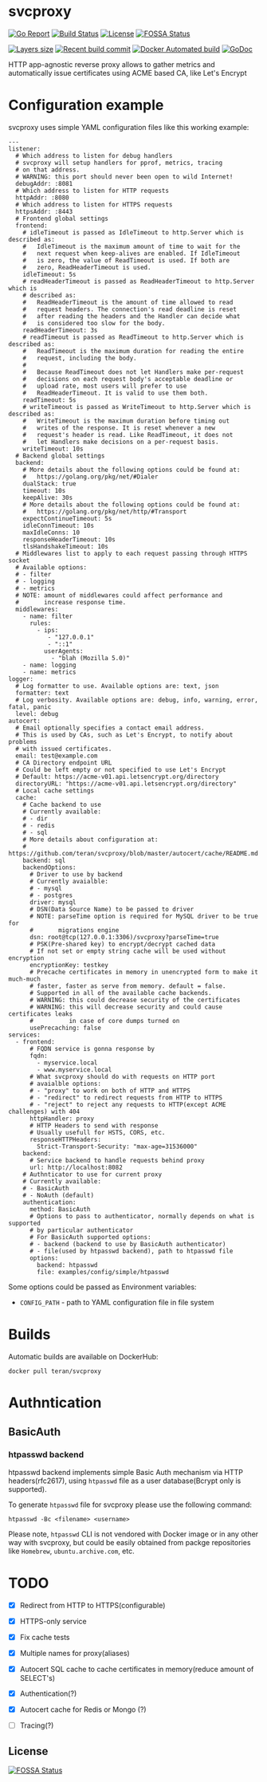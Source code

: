 # svcproxy

[![Go Report](https://goreportcard.com/badge/github.com/teran/svcproxy)](https://goreportcard.com/report/github.com/teran/svcproxy)
[![Build Status](https://travis-ci.org/teran/svcproxy.svg?branch=master)](https://travis-ci.org/teran/svcproxy)
[![License](https://img.shields.io/github/license/teran/svcproxy.svg)](https://github.com/teran/svcproxy/blob/master/LICENSE)
[![FOSSA Status](https://app.fossa.io/api/projects/git%2Bgithub.com%2Fteran%2Fsvcproxy.svg?type=shield)](https://app.fossa.io/projects/git%2Bgithub.com%2Fteran%2Fsvcproxy?ref=badge_shield)

[![Layers size](https://images.microbadger.com/badges/image/teran/svcproxy.svg)](https://hub.docker.com/r/teran/svcproxy/)
[![Recent build commit](https://images.microbadger.com/badges/commit/teran/svcproxy.svg)](https://hub.docker.com/r/teran/svcproxy/)
[![Docker Automated build](https://img.shields.io/docker/automated/teran/svcproxy.svg)](https://hub.docker.com/r/teran/svcproxy/)
[![GoDoc](https://godoc.org/github.com/teran/svcproxy?status.svg)](https://godoc.org/github.com/teran/svcproxy)

HTTP app-agnostic reverse proxy allows to gather metrics and automatically issue certificates using ACME based CA, like Let's Encrypt

# Configuration example

svcproxy uses simple YAML configuration files like this working example:
```
---
listener:
  # Which address to listen for debug handlers
  # svcproxy will setup handlers for pprof, metrics, tracing
  # on that address.
  # WARNING: this port should never been open to wild Internet!
  debugAddr: :8081
  # Which address to listen for HTTP requests
  httpAddr: :8080
  # Which address to listen for HTTPS requests
  httpsAddr: :8443
  # Frontend global settings
  frontend:
    # idleTimeout is passed as IdleTimeout to http.Server which is described as:
    #   IdleTimeout is the maximum amount of time to wait for the
    #   next request when keep-alives are enabled. If IdleTimeout
    #   is zero, the value of ReadTimeout is used. If both are
    #   zero, ReadHeaderTimeout is used.
    idleTimeout: 5s
    # readHeaderTimeout is passed as ReadHeaderTimeout to http.Server which is
    # described as:
    #   ReadHeaderTimeout is the amount of time allowed to read
    #   request headers. The connection's read deadline is reset
    #   after reading the headers and the Handler can decide what
    #   is considered too slow for the body.
    readHeaderTimeout: 3s
    # readTimeout is passed as ReadTimeout to http.Server which is described as:
    #   ReadTimeout is the maximum duration for reading the entire
    #   request, including the body.
    #
    #   Because ReadTimeout does not let Handlers make per-request
    #   decisions on each request body's acceptable deadline or
    #   upload rate, most users will prefer to use
    #   ReadHeaderTimeout. It is valid to use them both.
    readTimeout: 5s
    # writeTimeout is passed as WriteTimeout to http.Server which is described as:
    #   WriteTimeout is the maximum duration before timing out
    #   writes of the response. It is reset whenever a new
    #   request's header is read. Like ReadTimeout, it does not
    #   let Handlers make decisions on a per-request basis.
    writeTimeout: 10s
  # Backend global settings
  backend:
    # More details about the following options could be found at:
    #   https://golang.org/pkg/net/#Dialer
    dualStack: true
    timeout: 10s
    keepAlive: 30s
    # More details about the following options could be found at:
    #   https://golang.org/pkg/net/http/#Transport
    expectContinueTimeout: 5s
    idleConnTimeout: 10s
    maxIdleConns: 10
    responseHeaderTimeout: 10s
    tlsHandshakeTimeout: 10s
  # Middlewares list to apply to each request passing through HTTPS socket
  # Available options:
  # - filter
  # - logging
  # - metrics
  # NOTE: amount of middlewares could affect performance and
  #       increase response time.
  middlewares:
    - name: filter
      rules:
        - ips:
           - "127.0.0.1"
           - "::1"
          userAgents:
            - "blah (Mozilla 5.0)"
    - name: logging
    - name: metrics
logger:
  # Log formatter to use. Available options are: text, json
  formatter: text
  # Log verbosity. Available options are: debug, info, warning, error, fatal, panic
  level: debug
autocert:
  # Email optionally specifies a contact email address.
  # This is used by CAs, such as Let's Encrypt, to notify about problems
  # with issued certificates.
  email: test@example.com
  # CA Directory endpoint URL
  # Could be left empty or not specified to use Let's Encrypt
  # Default: https://acme-v01.api.letsencrypt.org/directory
  directoryURL: "https://acme-v01.api.letsencrypt.org/directory"
  # Local cache settings
  cache:
    # Cache backend to use
    # Currently available:
    # - dir
    # - redis
    # - sql
    # More details about configuration at:
    #   https://github.com/teran/svcproxy/blob/master/autocert/cache/README.md
    backend: sql
    backendOptions:
      # Driver to use by backend
      # Currently avaialble:
      # - mysql
      # - postgres
      driver: mysql
      # DSN(Data Source Name) to be passed to driver
      # NOTE: parseTime option is required for MySQL driver to be true for
      #       migrations engine
      dsn: root@tcp(127.0.0.1:3306)/svcproxy?parseTime=true
      # PSK(Pre-shared key) to encrypt/decrypt cached data
      # If not set or empty string cache will be used without encryption
      encryptionKey: testkey
      # Precache certificates in memory in unencrypted form to make it much-much
      # faster, faster as serve from memory. default = false.
      # Supported in all of the available cache backends.
      # WARNING: this could decrease security of the certificates
      # WARNING: this will decrease security and could cause certificates leaks
      #          in case of core dumps turned on
      usePrecaching: false
services:
  - frontend:
      # FQDN service is gonna response by
      fqdn:
        - myservice.local
        - www.myservice.local
      # What svcproxy should do with requests on HTTP port
      # avaialble options:
      # - "proxy" to work on both of HTTP and HTTPS
      # - "redirect" to redirect requests from HTTP to HTTPS
      # - "reject" to reject any requests to HTTP(except ACME challenges) with 404
      httpHandler: proxy
      # HTTP Headers to send with response
      # Usually usefull for HSTS, CORS, etc.
      responseHTTPHeaders:
        Strict-Transport-Security: "max-age=31536000"
    backend:
      # Service backend to handle requests behind proxy
      url: http://localhost:8082
    # Authnticator to use for current proxy
    # Currently available:
    # - BasicAuth
    # - NoAuth (default)
    authentication:
      method: BasicAuth
      # Options to pass to authenticator, normally depends on what is supported
      # by particular authenticator
      # For BasicAuth supported options:
      # - backend (backend to use by BasicAuth authenticator)
      # - file(used by htpasswd backend), path to htpasswd file
      options:
        backend: htpasswd
        file: examples/config/simple/htpasswd
```


Some options could be passed as Environment variables:
 * `CONFIG_PATH` - path to YAML configuration file in file system

# Builds

Automatic builds are available on DockerHub:
```
docker pull teran/svcproxy
```

# Authntication
## BasicAuth
### htpasswd backend

htpasswd backend implements simple Basic Auth mechanism via HTTP headers(rfc2617),
using `htpasswd` file as a user database(Bcrypt only is supported).

To generate `htpasswd` file for svcproxy please use the following command:

```
htpasswd -Bc <filename> <username>
```

Please note, `htpasswd` CLI is not vendored with Docker image or in any other way
with svcproxy, but could be easily obtained from packge repositories like `Homebrew`, `ubuntu.archive.com`, etc.

# TODO
 - [X] Redirect from HTTP to HTTPS(configurable)
 - [X] HTTPS-only service
 - [X] Fix cache tests
 - [X] Multiple names for proxy(aliases)
 - [X] Autocert SQL cache to cache certificates in memory(reduce amount of SELECT's)
 - [X] Authentication(?)
 - [X] Autocert cache for Redis or Mongo (?)
 - [ ] Tracing(?)


## License
[![FOSSA Status](https://app.fossa.io/api/projects/git%2Bgithub.com%2Fteran%2Fsvcproxy.svg?type=large)](https://app.fossa.io/projects/git%2Bgithub.com%2Fteran%2Fsvcproxy?ref=badge_large)
